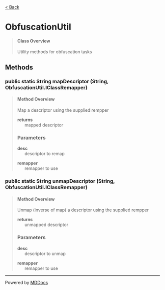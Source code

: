 [< Back](../README.md)
# ObfuscationUtil #
>#### Class Overview ####
>Utility methods for obfuscation tasks
## Methods ##
### public static String mapDescriptor (String, ObfuscationUtil.IClassRemapper) ###
>#### Method Overview ####
>Map a descriptor using the supplied rempper
>
>**returns**<br />
>&nbsp;&nbsp;&nbsp;&nbsp;&nbsp;&nbsp;mapped descriptor
>
>### Parameters ###
>**desc**<br />
>&nbsp;&nbsp;&nbsp;&nbsp;&nbsp;&nbsp;descriptor to remap
>
>**remapper**<br />
>&nbsp;&nbsp;&nbsp;&nbsp;&nbsp;&nbsp;remapper to use
>
### public static String unmapDescriptor (String, ObfuscationUtil.IClassRemapper) ###
>#### Method Overview ####
>Unmap (inverse of map) a descriptor using the supplied rempper
>
>**returns**<br />
>&nbsp;&nbsp;&nbsp;&nbsp;&nbsp;&nbsp;unmapped descriptor
>
>### Parameters ###
>**desc**<br />
>&nbsp;&nbsp;&nbsp;&nbsp;&nbsp;&nbsp;descriptor to unmap
>
>**remapper**<br />
>&nbsp;&nbsp;&nbsp;&nbsp;&nbsp;&nbsp;remapper to use
>

---
Powered by [MDDocs](https://github.com/VRCube/MDDocs)